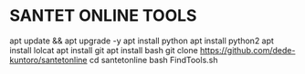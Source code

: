 
# SANTET ONLINE TOOLS


apt update && apt upgrade -y
apt install python
apt install python2
apt install lolcat 
apt install git
apt install bash
git clone https://github.com/dede-kuntoro/santetonline
cd santetonline
bash FindTools.sh
